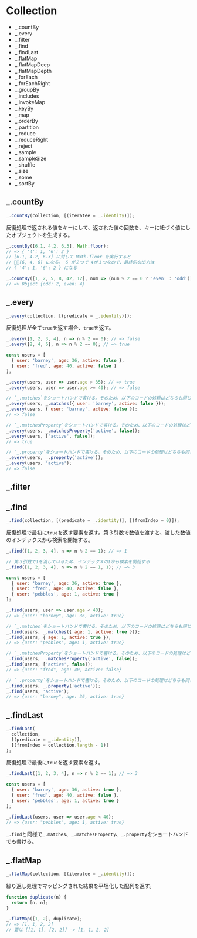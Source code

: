 # Collection

- \_.countBy
- \_.every
- \_.filter
- \_.find
- \_.findLast
- \_.flatMap
- \_.flatMapDeep
- \_.flatMapDepth
- \_.forEach
- \_.forEachRight
- \_.groupBy
- \_.includes
- \_.invokeMap
- \_.keyBy
- \_.map
- \_.orderBy
- \_.partition
- \_.reduce
- \_.reduceRight
- \_.reject
- \_.sample
- \_.sampleSize
- \_.shuffle
- \_.size
- \_.some
- \_.sortBy

## \_.countBy

```js
_.countBy(collection, [(iteratee = _.identity)]);
```

反復処理で返される値をキーにして、返された値の回数を、キーに紐づく値にしたオブジェクトを生成する。

```js
_.countBy([6.1, 4.2, 6.3], Math.floor);
// => { '4': 1, '6': 2 }
// [6.1, 4.2, 6.3] に対して Math.floor を実行すると
// [6, 4, 6] になる。 6 が２つで 4が１つなので、最終的な出力は
// { '4': 1, '6': 2 } になる
```

```js
_.countBy([1, 2, 5, 8, 42, 12], num => (num % 2 == 0 ? 'even' : 'odd'));
// => Object {odd: 2, even: 4}
```

## \_.every

```js
_.every(collection, [(predicate = _.identity)]);
```

反復処理が全て`true`を返す場合、`true`を返す。

```js
_.every([1, 2, 3, 4], n => n % 2 == 0); // => false
_.every([2, 4, 6], n => n % 2 == 0); // => true

const users = [
  { user: 'barney', age: 36, active: false },
  { user: 'fred', age: 40, active: false }
];

_.every(users, user => user.age > 35); // => true
_.every(users, user => user.age >= 40); // => false

// `_.matches`をショートハンドで書ける。そのため、以下のコードの処理はどちらも同じ。
_.every(users, _.matches({ user: 'barney', active: false }));
_.every(users, { user: 'barney', active: false });
// => false

// `_.matchesProperty`をショートハンドで書ける。そのため、以下のコードの処理はどちらも同じ。
_.every(users, _.matchesProperty('active', false));
_.every(users, ['active', false]);
// => true

// `_.property`をショートハンドで書ける。そのため、以下のコードの処理はどちらも同じ。
_.every(users, _.property('active'));
_.every(users, 'active');
// => false
```

## \_.filter

<!-- 大体の人は理解していると思うので一旦飛ばす -->

## \_.find

```js
_.find(collection, [(predicate = _.identity)], [(fromIndex = 0)]);
```

反復処理で最初に`true`を返す要素を返す。第３引数で数値を渡すと、渡した数値のインデックスから検索を開始する。

```js
_.find([1, 2, 3, 4], n => n % 2 == 1); // => 1

// 第３引数で1を渡しているため、インデックスの1から検索を開始する
_.find([1, 2, 3, 4], n => n % 2 == 1, 1); // => 3

const users = [
  { user: 'barney', age: 36, active: true },
  { user: 'fred', age: 40, active: false },
  { user: 'pebbles', age: 1, active: true }
];

_.find(users, user => user.age < 40);
// => {user: "barney", age: 36, active: true}

// `_.matches`をショートハンドで書ける。そのため、以下のコードの処理はどちらも同じ。
_.find(users, _.matches({ age: 1, active: true }));
_.find(users, { age: 1, active: true });
// => {user: "pebbles", age: 1, active: true}

// `_.matchesProperty`をショートハンドで書ける。そのため、以下のコードの処理はどちらも同じ。
_.find(users, _.matchesProperty('active', false));
_.find(users, ['active', false]);
// => {user: "fred", age: 40, active: false}

// `_.property`をショートハンドで書ける。そのため、以下のコードの処理はどちらも同じ。
_.find(users, _.property('active'));
_.find(users, 'active');
// => {user: "barney", age: 36, active: true}
```

## \_.findLast

```js
_.findLast(
  collection,
  [(predicate = _.identity)],
  [(fromIndex = collection.length - 1)]
);
```

反復処理で最後に`true`を返す要素を返す。

```js
_.findLast([1, 2, 3, 4], n => n % 2 == 1); // => 3

const users = [
  { user: 'barney', age: 36, active: true },
  { user: 'fred', age: 40, active: false },
  { user: 'pebbles', age: 1, active: true }
];

_.findLast(users, user => user.age < 40);
// => {user: "pebbles", age: 1, active: true}
```

`_.find`と同様で`_.matches`、`_.matchesProperty`、`_.property`をショートハンドでも書ける。

## \_.flatMap

```js
_.flatMap(collection, [(iteratee = _.identity)]);
```

繰り返し処理でマッピングされた結果を平坦化した配列を返す。

```js
function duplicate(n) {
  return [n, n];
}

_.flatMap([1, 2], duplicate);
// => [1, 1, 2, 2]
// 要は [[1, 1], [2, 2]] -> [1, 1, 2, 2]
```
